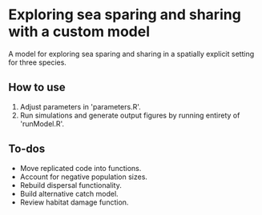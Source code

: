 # Exploring sea sparing and sharing with a custom model

A model for exploring sea sparing and sharing in a spatially explicit setting for three species.

## How to use

1. Adjust parameters in 'parameters.R'.
2. Run simulations and generate output figures by running entirety of 'runModel.R'.

## To-dos

* Move replicated code into functions.
* Account for negative population sizes.
* Rebuild dispersal functionality.
* Build alternative catch model.
* Review habitat damage function.
